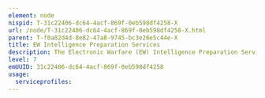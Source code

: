 ```yaml
---
element: node
nispid: T-31c22406-dc64-4acf-869f-0eb598df4258-X
url: /node/T-31c22406-dc64-4acf-869f-0eb598df4258-X.html
parent: T-f0a82d4d-8e82-47a8-9745-bc3e26e5c44e-X
title: EW Intelligence Preparation Services
description: The Electronic Warfare (EW) Intelligence Preparation Services provides the means to develop the EW aspects in the Joint Intelligence Preparation of the Operational Environment (JIPOE). It permits creation of workflow, collaboration, product life cycle management, re-use of products, archiving, building of knowledge base and reporting in the Electromagnetic Environment (EME), integrated with the Operational Planning Process, management of the Intelligence Cycle, CCIRM, co-ordination of targeting and integration with related ISR services.
level: 7
emUUID: 31c22406-dc64-4acf-869f-0eb598df4258
usage:
  serviceprofiles:
---
```

